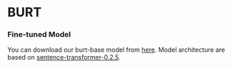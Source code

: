 # BURT
### Fine-tuned Model
You can download our burt-base model from [here](https://drive.google.com/file/d/1WLhiMP0WHSJ7mtfUVYDanm_E4vXdrZrf/view?usp=sharing). Model architecture are based on [sentence-transformer-0.2.5](https://github.com/UKPLab/sentence-transformers.git).
